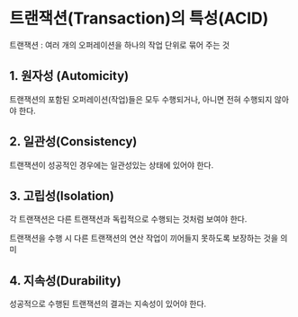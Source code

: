 # 트랜잭션(Transaction)의 특성(ACID)

트랜잭션 : 여러 개의 오퍼레이션을 하나의 작업 단위로 묶어 주는 것

## 1. 원자성 (Automicity)

트랜잭션의 포함된 오퍼레이션(작업)들은 모두 수행되거나, 아니면 전혀 수행되지 않아야 한다.

## 2. 일관성(Consistency)

트랜잭션이 성공적인 경우에는 일관성있는 상태에 있어야 한다.

## 3. 고립성(Isolation)

각 트랜잭션은 다른 트랜잭션과 독립적으로 수행되는 것처럼 보여야 한다.

트랜잭션을 수행 시 다른 트랜잭션의 연산 작업이 끼어들지 못하도록 보장하는 것을 의미

## 4. 지속성(Durability)

성공적으로 수행된 트랜잭션의 결과는 지속성이 있어야 한다.

